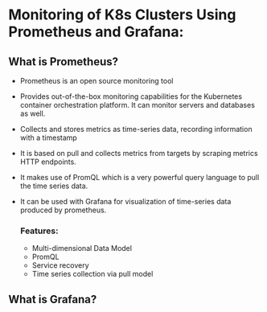 # Monitoring of K8s Clusters Using Prometheus and Grafana:

 ## What is Prometheus?
 - Prometheus is an open source monitoring tool
 - Provides out-of-the-box monitoring capabilities for the Kubernetes container orchestration platform. It can monitor servers and databases as well.
 - Collects and stores metrics as time-series data, recording information with a timestamp 
 - It is based on pull and collects metrics from targets by scraping metrics HTTP endpoints.
 - It makes use of PromQL which is a very powerful query language to pull the time series data.
 - It can be used with Grafana for visualization of time-series data produced by prometheus.
 
   ### Features:
   - Multi-dimensional Data Model
   - PromQL
   - Service recovery
   - Time series collection via pull model
   
   
 
 ## What is Grafana?
 
 
